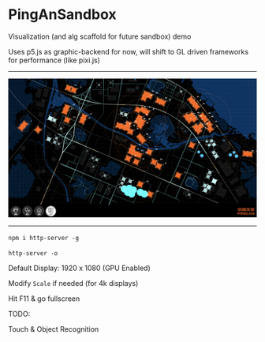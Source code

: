 # PingAnSandbox

Visualization (and alg scaffold for future sandbox) demo

Uses p5.js as graphic-backend for now, will shift to GL driven frameworks for performance (like pixi.js)

-----------

![Screenshot](./screenshot.png)

-----------


`npm i http-server -g`

`http-server -o`

Default Display: 1920 x 1080 (GPU Enabled)

Modify ```Scale``` if needed (for 4k displays)

Hit F11 & go fullscreen


TODO:

Touch & Object Recognition